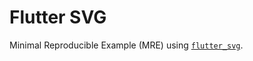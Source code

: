 # Flutter SVG

Minimal Reproducible Example (MRE) using [`flutter_svg`](https://pub.dev/packages/flutter_svg).